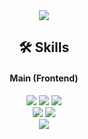 <div align='center'>
  <img src="https://capsule-render.vercel.app/api?type=waving&color=timeAuto&height=300&section=header&text=Welcome!&desc=Jiyeon's%20Github🍀%20&fontSize=70&descSize=40&fontColor=ffffff&fontAlignY=30" />
</div>

<div align='center'>
  <h2>🛠️ Skills</h2>
  <h4>Main (Frontend)</h4>
  <img src="https://img.shields.io/badge/javascript-F7DF1E?style=for-the-badge&logo=JavaScript&logoColor=white" />
  <img src="https://img.shields.io/badge/html-E34F26?style=for-the-badge&logo=HTML5&logoColor=white" />
  <img src="https://img.shields.io/badge/css-1572B6?style=for-the-badge&logo=CSS3&logoColor=white" />
  <br>
  <img src="https://img.shields.io/badge/react-61DAFB?style=for-the-badge&logo=React&logoColor=white" />
  <img src="https://img.shields.io/badge/typescript-3178C6?style=for-the-badge&logo=TypeScript&logoColor=white" />
  <br>
  <img src="https://img.shields.io/badge/styled%20components-DB7093?style=for-the-badge&logo=styled-components&logoColor=white" />
</div>
